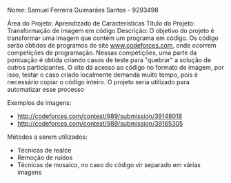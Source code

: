 Nome: Samuel Ferreira Guimarães Santos - 9293498

Área do Projeto: Aprendizado de Características
Título do Projeto: Transformação de imagem em código
Descrição: O objetivo do projeto é transformar uma imagem que contém um programa em código. Os código serão obtidos de programos do site www.codeforces.com, onde ocorrem competições de programação. Nessas competições, uma parte da pontuação é obtida criando casos de teste para "quebrar" a solução de outros participantes. O site dá acesso ao código no formato de imagem, por isso, testar o caso criado localmente demanda muito tempo, pois é necessário copiar o código inteiro. O projeto seria utilizado para automatizar esse processo

Exemplos de imagens:
  - http://codeforces.com/contest/989/submission/39148018
  - http://codeforces.com/contest/989/submission/39165305
 
 Métodos a serem utilizados:
  - Técnicas de realce
  - Remoção de ruídos
  - Técnicas de mosaico, no caso do código vir separado em várias imagens
